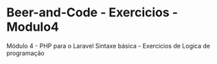 # Beer-and-Code - Exercicios - Modulo4
Módulo 4 - PHP para o Laravel Sintaxe básica - Exercicios de Logica de programação
